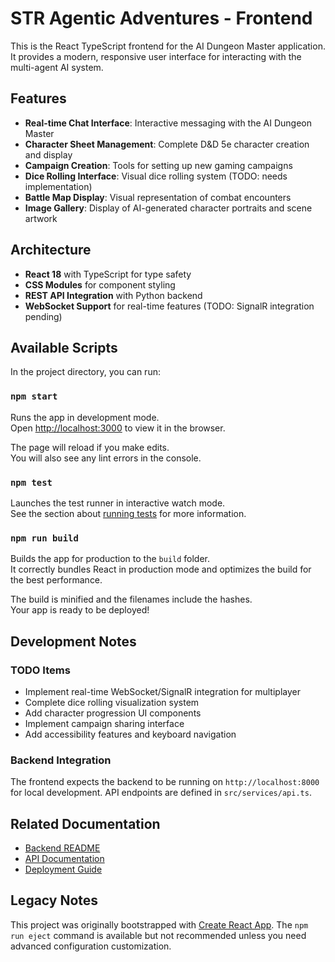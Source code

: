 # STR Agentic Adventures - Frontend

This is the React TypeScript frontend for the AI Dungeon Master application. It provides a modern, responsive user interface for interacting with the multi-agent AI system.

## Features

- **Real-time Chat Interface**: Interactive messaging with the AI Dungeon Master
- **Character Sheet Management**: Complete D&D 5e character creation and display
- **Campaign Creation**: Tools for setting up new gaming campaigns
- **Dice Rolling Interface**: Visual dice rolling system (TODO: needs implementation)
- **Battle Map Display**: Visual representation of combat encounters
- **Image Gallery**: Display of AI-generated character portraits and scene artwork

## Architecture

- **React 18** with TypeScript for type safety
- **CSS Modules** for component styling
- **REST API Integration** with Python backend
- **WebSocket Support** for real-time features (TODO: SignalR integration pending)

## Available Scripts

In the project directory, you can run:

### `npm start`

Runs the app in development mode.\
Open [http://localhost:3000](http://localhost:3000) to view it in the browser.

The page will reload if you make edits.\
You will also see any lint errors in the console.

### `npm test`

Launches the test runner in interactive watch mode.\
See the section about [running tests](https://facebook.github.io/create-react-app/docs/running-tests) for more information.

### `npm run build`

Builds the app for production to the `build` folder.\
It correctly bundles React in production mode and optimizes the build for the best performance.

The build is minified and the filenames include the hashes.\
Your app is ready to be deployed!

## Development Notes

### TODO Items
- Implement real-time WebSocket/SignalR integration for multiplayer
- Complete dice rolling visualization system
- Add character progression UI components
- Implement campaign sharing interface
- Add accessibility features and keyboard navigation

### Backend Integration
The frontend expects the backend to be running on `http://localhost:8000` for local development. API endpoints are defined in `src/services/api.ts`.

## Related Documentation
- [Backend README](../backend/README.md)
- [API Documentation](../docs/api_compatibility_review.md)
- [Deployment Guide](../docs/deployment.md)

## Legacy Notes

This project was originally bootstrapped with [Create React App](https://github.com/facebook/create-react-app). The `npm run eject` command is available but not recommended unless you need advanced configuration customization.
